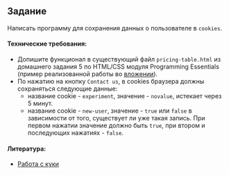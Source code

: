 ## Задание

Написать программу для сохранения данных о пользователе в `cookies`.

#### Технические требования:
- Допишите функционал в существующий файл `pricing-table.html` из домашнего задания 5 по HTML/CSS модуля Programming Essentials (пример реализованной работы во [вложении](./pricing-table.html)).
- По нажатию на кнопку `Contact us`, в cookies браузера должны сохраняться следующие данные:
  - название cookie - `experiment`, значение - `novalue`, истекает через 5 минут.
  - название cookie - `new-user`, значение - `true` или `false` в зависимости от того, существует ли уже такая запись. При первом нажатии значение должно быть `true`, при втором и последующих нажатиях - `false`.

#### Литература:
- [Работа с куки](http://learn.javascript.ru/cookie)
